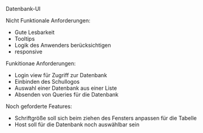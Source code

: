 Datenbank-UI


Nicht Funktionale Anforderungen:
- Gute Lesbarkeit
- Tooltips
- Logik des Anwenders berücksichtigen
- responsive

Funkitionae Anforderungen: 
- Login view für Zugriff zur Datenbank
- Einbinden des Schullogos
- Auswahl einer Datenbank aus einer Liste
- Absenden von Queries für die Datenbank


Noch geforderte Features:
- Schriftgröße soll sich beim ziehen des Fensters anpassen für die Tabelle
- Host soll für die Datenbank noch auswählbar sein